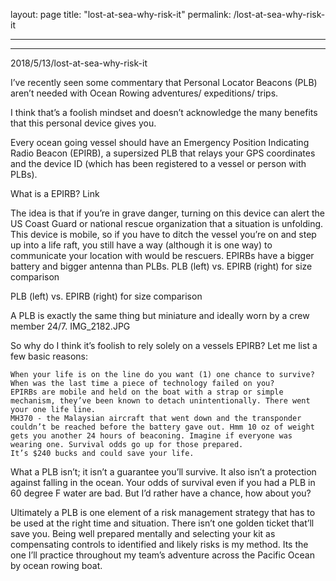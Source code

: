 layout: page
title: "lost-at-sea-why-risk-it"
permalink: /lost-at-sea-why-risk-it

---
---

2018/5/13/lost-at-sea-why-risk-it

I’ve recently seen some commentary that Personal Locator Beacons (PLB) aren’t needed with Ocean Rowing adventures/ expeditions/ trips.

I think that’s a foolish mindset and doesn’t acknowledge the many benefits that this personal device gives you.

Every ocean going vessel should have an Emergency Position Indicating Radio Beacon (EPIRB), a supersized PLB that relays your GPS coordinates and the device ID (which has been registered to a vessel or person with PLBs).

What is a EPIRB? Link

The idea is that if you’re in grave danger, turning on this device can alert the US Coast Guard or national rescue organization that a situation is unfolding. This device is mobile, so if you have to ditch the vessel you’re on and step up into a life raft, you still have a way (although it is one way) to communicate your location with would be rescuers. EPIRBs have a bigger battery and bigger antenna than PLBs.
PLB (left) vs. EPIRB (right) for size comparison

PLB (left) vs. EPIRB (right) for size comparison

A PLB is exactly the same thing but miniature and ideally worn by a crew member 24/7.
IMG_2182.JPG

So why do I think it’s foolish to rely solely on a vessels EPIRB? Let me list a few basic reasons:

    When your life is on the line do you want (1) one chance to survive?
    When was the last time a piece of technology failed on you?
    EPIRBs are mobile and held on the boat with a strap or simple mechanism, they’ve been known to detach unintentionally. There went your one life line.
    MH370 - the Malaysian aircraft that went down and the transponder couldn’t be reached before the battery gave out. Hmm 10 oz of weight gets you another 24 hours of beaconing. Imagine if everyone was wearing one. Survival odds go up for those prepared.
    It’s $240 bucks and could save your life.

What a PLB isn’t; it isn’t a guarantee you’ll survive. It also isn’t a protection against falling in the ocean. Your odds of survival even if you had a PLB in 60 degree F water are bad. But I’d rather have a chance, how about you?

Ultimately a PLB is one element of a risk management strategy that has to be used at the right time and situation. There isn’t one golden ticket that’ll save you. Being well prepared mentally and selecting your kit as compensating controls to identified and likely risks is my method. Its the one I’ll practice throughout my team’s adventure across the Pacific Ocean by ocean rowing boat.
